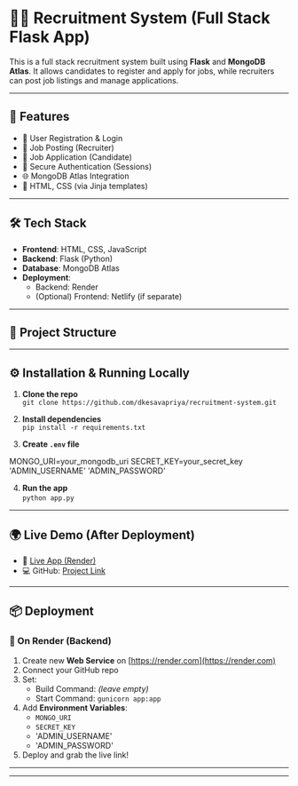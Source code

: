 # 🧑‍💼 Recruitment System (Full Stack Flask App)

This is a full stack recruitment system built using **Flask** and **MongoDB Atlas**. It allows candidates to register and apply for jobs, while recruiters can post job listings and manage applications.

---

## 🚀 Features

- 👤 User Registration & Login
- 📝 Job Posting (Recruiter)
- 📄 Job Application (Candidate)
- 🔐 Secure Authentication (Sessions)
- 🌐 MongoDB Atlas Integration
- 🎨 HTML, CSS (via Jinja templates)

---

## 🛠️ Tech Stack

- **Frontend**: HTML, CSS, JavaScript
- **Backend**: Flask (Python)
- **Database**: MongoDB Atlas
- **Deployment**:
  - Backend: Render
  - (Optional) Frontend: Netlify (if separate)

---

## 📁 Project Structure


---

## ⚙️ Installation & Running Locally

1. **Clone the repo**  
   `git clone https://github.com/dkesavapriya/recruitment-system.git`

2. **Install dependencies**  
   `pip install -r requirements.txt`

3. **Create `.env` file**

MONGO_URI=your_mongodb_uri
SECRET_KEY=your_secret_key
'ADMIN_USERNAME'
'ADMIN_PASSWORD'


4. **Run the app**  
   `python app.py`

---

## 🌍 Live Demo (After Deployment)

- 🔗 [Live App (Render)](https://flask-recruitment-system.onrender.com)
- 💻 GitHub: [Project Link](https://github.com/dkesavapriya/recruitment-system)

---

## 📦 Deployment

### 🧩 On Render (Backend)
1. Create new **Web Service** on [https://render.com](https://render.com)
2. Connect your GitHub repo
3. Set:
   - Build Command: *(leave empty)*
   - Start Command: `gunicorn app:app`
4. Add **Environment Variables**:
   - `MONGO_URI`
   - `SECRET_KEY`
   - 'ADMIN_USERNAME'
   - 'ADMIN_PASSWORD'
5. Deploy and grab the live link!

---


---

